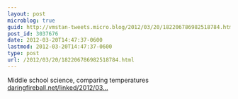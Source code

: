 ```yaml
---
layout: post
microblog: true
guid: http://vmstan-tweets.micro.blog/2012/03/20/182206786982518784.html
post_id: 3037676
date: 2012-03-20T14:47:37-0600
lastmod: 2012-03-20T14:47:37-0600
type: post
url: /2012/03/20/182206786982518784.html
---
```

Middle school science, comparing temperatures <a href="http://daringfireball.net/linked/2012/03/20/comparing-temperatures?utm_source=pulsenews&utm_medium=referral&utm_campaign=Feed%3A+loopinsight%2FKqJb+%28The+Loop%29">daringfireball.net/linked/2012/03…</a>
